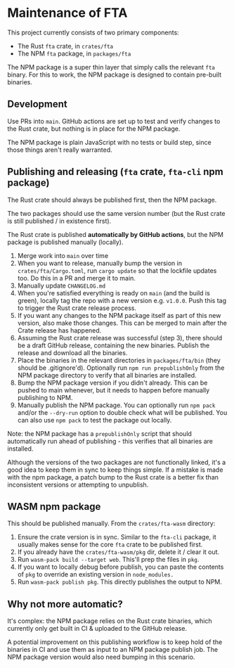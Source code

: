 # Maintenance of FTA

This project currently consists of two primary components:

- The Rust `fta` crate, in `crates/fta`
- The NPM `fta` package, in `packages/fta`

The NPM package is a super thin layer that simply calls the relevant `fta` binary. For this to work, the NPM package is designed to contain pre-built binaries.

## Development

Use PRs into `main`. GitHub actions are set up to test and verify changes to the Rust crate, but nothing is in place for the NPM package.

The NPM package is plain JavaScript with no tests or build step, since those things aren't really warranted.

## Publishing and releasing (`fta` crate, `fta-cli` npm package)

The Rust crate should always be published first, then the NPM package.

The two packages should use the same version number (but the Rust crate is still published / in existence first).

The Rust crate is published **automatically by GitHub actions**, but the NPM package is published manually (locally).

1. Merge work into `main` over time
2. When you want to release, manually bump the version in `crates/fta/Cargo.toml`, run `cargo update` so that the lockfile updates too. Do this in a PR and merge it to main.
3. Manually update `CHANGELOG.md`
4. When you're satisfied everything is ready on `main` (and the build is green), locally tag the repo with a new version e.g. `v1.0.0`. Push this tag to trigger the Rust crate release process.
5. If you want any changes to the NPM package itself as part of this new version, also make those changes. This can be merged to main after the Crate release has happened.
6. Assuming the Rust crate release was successful (step 3), there should be a draft GitHub release, containing the new binaries. Publish the release and download all the binaries.
7. Place the binaries in the relevant directories in `packages/fta/bin` (they should be .gitignore'd). Optionally run `npm run prepublishOnly` from the NPM package directory to verify that all binaries are installed.
8. Bump the NPM package version if you didn't already. This can be pushed to main whenever, but it needs to happen before manually publishing to NPM.
9. Manually publish the NPM package. You can optionally run `npm pack` and/or the `--dry-run` option to double check what will be published. You can also use `npm pack` to test the package out locally.

Note: the NPM package has a `prepublishOnly` script that should automatically run ahead of publishing - this verifies that all binaries are installed.

Although the versions of the two packages are not functionally linked, it's a good idea to keep them in sync to keep things simple. If a mistake is made with the npm package, a patch bump to the Rust crate is a better fix than inconsistent versions or attempting to unpublish.

## WASM npm package

This should be published manually. From the `crates/fta-wasm` directory:

1. Ensure the crate version is in sync. Similar to the `fta-cli` package, it usually makes sense for the core `fta` crate to be published first.
2. If you already have the `crates/fta-wasm/pkg` dir, delete it / clear it out.
3. Run `wasm-pack build --target web`. This'll prep the files in `pkg`.
4. If you want to locally debug before publish, you can paste the contents of `pkg` to override an existing version in `node_modules.`
5. Run `wasm-pack publish pkg`. This directly publishes the output to NPM.

## Why not more automatic?

It's complex: the NPM package relies on the Rust crate binaries, which currently only get built in CI & uploaded to the GitHub release.

A potential improvement on this publishing workflow is to keep hold of the binaries in CI and use them as input to an NPM package publish job. The NPM package version would also need bumping in this scenario.
